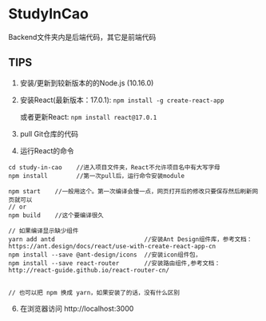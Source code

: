 # StudyInCao
Backend文件夹内是后端代码，其它是前端代码

## TIPS
1. 安装/更新到较新版本的的Node.js (10.16.0)
2. 安装React(最新版本：17.0.1): `npm install -g create-react-app`

    或者更新React: `npm install react@17.0.1`
4. pull Git仓库的代码
5. 运行React的命令 
```
cd study-in-cao    //进入项目文件夹，React不允许项目名中有大写字母
npm install        //第一次pull后，运行命令安装module

npm start    //一般用这个。第一次编译会慢一点，网页打开后的修改只要保存然后刷新网页就可以
// or
npm build    //这个要编译很久

// 如果编译显示缺少组件
yarn add antd                         //安装Ant Design组件库，参考文档：https://ant.design/docs/react/use-with-create-react-app-cn
npm install --save @ant-design/icons  //安装icon组件包，
npm install --save react-router       //安装路由组件,参考文档：http://react-guide.github.io/react-router-cn/


// 也可以把 npm 换成 yarn，如果安装了的话，没有什么区别
```
6. 在浏览器访问 http://localhost:3000
